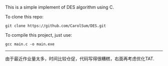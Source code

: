 This is a simple implement of DES algorithm using C.

To clone this repo:

```
git clone https://github.com/CarolSum/DES.git
```

To compile this project, just use:

```
gcc main.c -o main.exe
```

--- 
由于最近作业量太多，时间比较仓促，代码写得很糟糕，右面再考虑优化TAT.